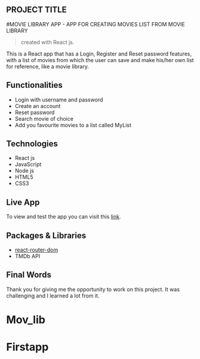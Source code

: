 ## PROJECT TITLE

#MOVIE LIBRARY APP - APP FOR CREATING MOVIES LIST FROM MOVIE LIBRARY 

> created with React js.

This is a React app that has a Login, Register and Reset password features, with a list of movies from which the user can save and make his/her own list for reference, like a movie library.


## Functionalities

* Login with username and password
* Create an account
* Reset password
* Search movie of choice
* Add you favourite movies to a list called MyList

## Technologies

* React js
* JavaScript
* Node js
* HTML5
* CSS3

## Live App

To view and test the app you can visit this [link](https://logsterapp.netlify.com/).

## Packages & Libraries

* [react-router-dom](https://www.npmjs.com/package/react-router-dom)
* TMDb API






## Final Words

Thank you for giving me the opportunity to work on this project. It was challenging and 
I learned a lot from it.
 
# Mov_lib
# Firstapp
